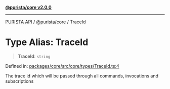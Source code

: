 [**@purista/core v2.0.0**](../README.md)

***

[PURISTA API](../../../packages.md) / [@purista/core](../README.md) / TraceId

# Type Alias: TraceId

> **TraceId**: `string`

Defined in: [packages/core/src/core/types/TraceId.ts:4](https://github.com/puristajs/purista/blob/master/packages/core/src/core/types/TraceId.ts#L4)

The trace id which will be passed through all commands, invocations and subscriptions
